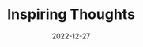 ---
slug: thought-for-the-day
title: "Inspiring Thoughts"
date: 2022-12-27
excerpt: 'The tree is of today the flower is old it brings with it the message of the immemorial seed.'
tags: [Inspiration, Motivation, Quotes, Thoughts]
---